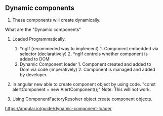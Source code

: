 ## Dynamic components
1. These components will create dynamically.

What are the "Dynamic components" 
1. Loaded Programmatically.
	1. *ngIf (recommeded way to implement)
			1. Component embedded via selector (declaratively)
			2. *ngIf controls whether component is added to DOM
	2. Dynamic Component loader
			1. Component created and added to Dom via code (imperatively)
			2. Component is managed and added by developer.
			
2. In angular new able to create component object by using code.
	"const alertComponent = new AlertComponent();"
	Note: This will not work.
3. Using ComponentFactoryResolver object create component objects.

https://angular.io/guide/dynamic-component-loader

        